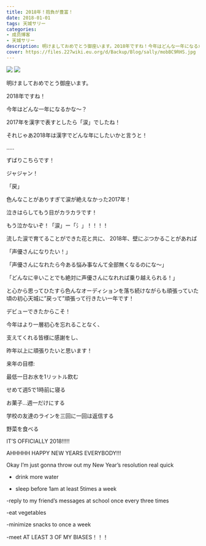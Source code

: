```yaml
---
title: 2018年！抱負が豊富！
date: 2018-01-01
tags: 天城サリー
categories: 
- 成员博客
- 天城サリー
description: 明けましておめでとう御座います。2018年ですね！今年はどんな一年になるかな〜？2017年を漢字で表すとしたら「涙」でしたね！それじゃあ2018年は漢字でどんな年にしたいかと言うと！.....ずばりこちらです！ジャ...
cover: https://files.227wiki.eu.org/d/Backup/Blog/sally/mobBC9RHS.jpg 
---
```

![](https://files.227wiki.eu.org/d/Backup/Blog/sally/mobBC9RHS.jpg)
![](https://files.227wiki.eu.org/d/Backup/Blog/sally/mobuU6p9B.jpg)

明けましておめでとう御座います。

2018年ですね！





今年はどんな一年になるかな〜？

2017年を漢字で表すとしたら「涙」でしたね！

それじゃあ2018年は漢字でどんな年にしたいかと言うと！




.....




ずばりこちらです！

ジャジャン！

「戻」




色んなことがありすぎて涙が絶えなかった2017年！

泣きはらしてもう目がカラカラです！

もう泣かないぞ！「涙」ー「氵」！！！！ 

流した涙で育てることができた花と共に、
2018年、壁にぶつかることがあれば


「声優さんになりたい！」


「声優さんになれたら今ある悩み事なんて全部無くなるのにな〜」


「どんなに辛いことでも絶対に声優さんになれれば乗り越えられる！」


と心から思ってひたすら色んなオーディションを落ち続けながらも頑張っていた頃の初心天城に”戻って”頑張って行きたい一年です！

デビューできたからこそ！

今年はより一層初心を忘れることなく、

支えてくれる皆様に感謝をし、

昨年以上に頑張りたいと思います！


来年の目標:

最低一日お水を1リットル飲む

せめて週5で1時前に寝る

お菓子...週一だけにする

学校の友達のラインを三回に一回は返信する

野菜を食べる





IT’S OFFICIALLY 2018!!!!!

AHHHHH HAPPY NEW YEARS EVERYBODY!!! 

Okay I’m just gonna throw out my New Year’s resolution real quick 

- drink more water 

- sleep before 1am at least 5times a week 

-reply to my friend’s messages at school once every three times 

-eat vegetables 

-minimize snacks to once a week

-meet AT LEAST 3 OF MY BIASES！！！






